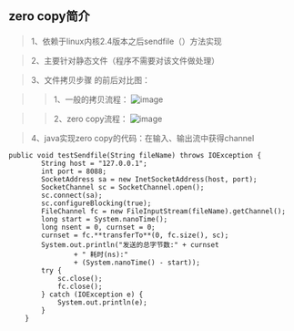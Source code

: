 ## zero copy简介

#### 
>1、依赖于linux内核2.4版本之后sendfile（）方法实现

>2、主要针对静态文件（程序不需要对该文件做处理）

>3、文件拷贝步骤 的前后对比图：

>>1、一般的拷贝流程：
![image](https://github.com/bin-github/my-project/blob/master/files/images/fileCopy.jpg)

>>2、zero copy流程：
![image](https://github.com/bin-github/my-project/blob/master/files/images/zeroCopy.jpg)

>4、java实现zero copy的代码：在输入、输出流中获得channel

```
public void testSendfile(String fileName) throws IOException {
		String host = "127.0.0.1";
		int port = 8088;
		SocketAddress sa = new InetSocketAddress(host, port);
		SocketChannel sc = SocketChannel.open();
		sc.connect(sa);
		sc.configureBlocking(true);
		FileChannel fc = new FileInputStream(fileName).getChannel();
		long start = System.nanoTime();
		long nsent = 0, curnset = 0;
		curnset = fc.**transferTo**(0, fc.size(), sc);
		System.out.println("发送的总字节数:" + curnset
				+ " 耗时(ns):"
				+ (System.nanoTime() - start));
		try {
			sc.close();
			fc.close();
		} catch (IOException e) {
			System.out.println(e);
		}
	}
```
